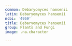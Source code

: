 ```yaml
---
common: Debaryomyces hansenii
latin: Debaryomyces hansenii
ncbi: '4959'
title: Debaryomyces hansenii
group: Plants and Fungi
image: .na.character

---
```

